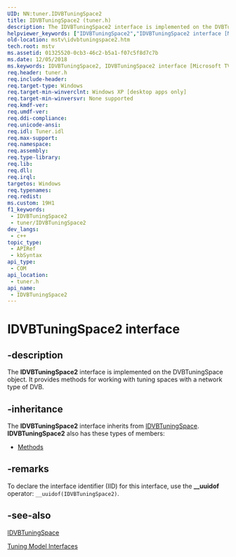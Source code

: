 ```yaml
---
UID: NN:tuner.IDVBTuningSpace2
title: IDVBTuningSpace2 (tuner.h)
description: The IDVBTuningSpace2 interface is implemented on the DVBTuningSpace object. It provides methods for working with tuning spaces with a network type of DVB.
helpviewer_keywords: ["IDVBTuningSpace2","IDVBTuningSpace2 interface [Microsoft TV Technologies]","IDVBTuningSpace2 interface [Microsoft TV Technologies]","described","IDVBTuningSpace2Interface","mstv.idvbtuningspace2","tuner/IDVBTuningSpace2"]
old-location: mstv\idvbtuningspace2.htm
tech.root: mstv
ms.assetid: 01325520-0cb3-46c2-b5a1-f07c5f8d7c7b
ms.date: 12/05/2018
ms.keywords: IDVBTuningSpace2, IDVBTuningSpace2 interface [Microsoft TV Technologies], IDVBTuningSpace2 interface [Microsoft TV Technologies],described, IDVBTuningSpace2Interface, mstv.idvbtuningspace2, tuner/IDVBTuningSpace2
req.header: tuner.h
req.include-header: 
req.target-type: Windows
req.target-min-winverclnt: Windows XP [desktop apps only]
req.target-min-winversvr: None supported
req.kmdf-ver: 
req.umdf-ver: 
req.ddi-compliance: 
req.unicode-ansi: 
req.idl: Tuner.idl
req.max-support: 
req.namespace: 
req.assembly: 
req.type-library: 
req.lib: 
req.dll: 
req.irql: 
targetos: Windows
req.typenames: 
req.redist: 
ms.custom: 19H1
f1_keywords:
 - IDVBTuningSpace2
 - tuner/IDVBTuningSpace2
dev_langs:
 - c++
topic_type:
 - APIRef
 - kbSyntax
api_type:
 - COM
api_location:
 - tuner.h
api_name:
 - IDVBTuningSpace2
---
```


# IDVBTuningSpace2 interface


## -description

The <b>IDVBTuningSpace2</b> interface is implemented on the DVBTuningSpace object. It provides methods for working with tuning spaces with a network type of DVB.

## -inheritance

The <b>IDVBTuningSpace2</b> interface inherits from <a href="/previous-versions/windows/desktop/api/tuner/nn-tuner-idvbtuningspace">IDVBTuningSpace</a>. <b>IDVBTuningSpace2</b> also has these types of members:
<ul>
<li><a href="https://docs.microsoft.com/">Methods</a></li>
</ul>

## -remarks

To declare the interface identifier (IID) for this interface, use the <b>__uuidof</b> operator: <code>__uuidof(IDVBTuningSpace2)</code>.

## -see-also

<a href="/previous-versions/windows/desktop/api/tuner/nn-tuner-idvbtuningspace">IDVBTuningSpace</a>



<a href="/previous-versions/windows/desktop/mstv/tuning-model-interfaces">Tuning Model Interfaces</a>
